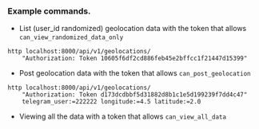 ### Example commands.
* List (user_id randomized) geolocation data with the token that allows `can_view_randomized_data_only`
```
http localhost:8000/api/v1/geolocations/  
    "Authorization: Token 10605f6df2cd886feb45e2bffcc1f21447d15399"
```

* Post geolocation data with the token that allows `can_post_geolocation`
```
http localhost:8000/api/v1/geolocations/  
    "Authorization: Token d173dcdbbf5d31882d8b1c1e5d199239f7dd4c47"  
    telegram_user:=222222 longitude:=4.5 latitude:=2.0
```

* Viewing all the data with a token that allows `can_view_all_data`
```
``` 
